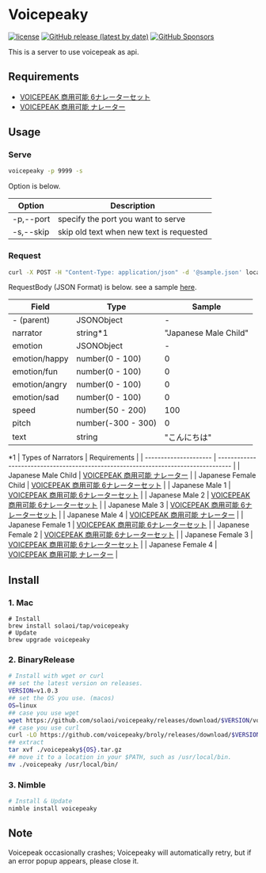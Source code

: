 # Voicepeaky

[![license](https://img.shields.io/github/license/solaoi/voicepeaky)](https://github.com/solaoi/voicepeaky/blob/main/LICENSE)
[![GitHub release (latest by date)](https://img.shields.io/github/v/release/solaoi/voicepeaky)](https://github.com/solaoi/voicepeaky/releases)
[![GitHub Sponsors](https://img.shields.io/github/sponsors/solaoi?color=db61a2)](https://github.com/sponsors/solaoi)

This is a server to use voicepeak as api.

## Requirements

- [VOICEPEAK 商用可能 6ナレーターセット](https://www.ah-soft.com/voice/6nare/index.html)
- [VOICEPEAK 商用可能 ナレーター](https://www.ah-soft.com/voice/narrator/index.html)

## Usage

### Serve

```sh
voicepeaky -p 9999 -s
```

Option is below.

| Option    | Description                              |
| --------- | ---------------------------------------- |
| -p,--port | specify the port you want to serve       |
| -s,--skip | skip old text when new text is requested |

### Request

```sh
curl -X POST -H "Content-Type: application/json" -d '@sample.json' localhost:9999
```

RequestBody (JSON Format) is below.
see a sample [here](https://raw.githubusercontent.com/solaoi/voicepeaky/main/sample.json).

| Field         | Type                    | Sample                |
| ------------- | ----------------------- | --------------------- |
| - (parent)    | JSONObject              | -                     |
| narrator      | string*1                | "Japanese Male Child" |
| emotion       | JSONObject              | -                     |
| emotion/happy | number(0 - 100)         | 0                     |
| emotion/fun   | number(0 - 100)         | 0                     |
| emotion/angry | number(0 - 100)         | 0                     |
| emotion/sad   | number(0 - 100)         | 0                     |
| speed         | number(50 - 200)        | 100                   |
| pitch         | number(-300 - 300)      | 0                     |
| text          | string                  | "こんにちは"            |

*1
| Types of Narrators    | Requirements                                                                       |
| --------------------- | ---------------------------------------------------------------------------------- |
| Japanese Male Child   | [VOICEPEAK 商用可能 ナレーター](https://www.ah-soft.com/voice/narrator/index.html)    |
| Japanese Female Child | [VOICEPEAK 商用可能 6ナレーターセット](https://www.ah-soft.com/voice/6nare/index.html) |
| Japanese Male 1       | [VOICEPEAK 商用可能 6ナレーターセット](https://www.ah-soft.com/voice/6nare/index.html) |
| Japanese Male 2       | [VOICEPEAK 商用可能 6ナレーターセット](https://www.ah-soft.com/voice/6nare/index.html) |
| Japanese Male 3       | [VOICEPEAK 商用可能 6ナレーターセット](https://www.ah-soft.com/voice/6nare/index.html) |
| Japanese Male 4       | [VOICEPEAK 商用可能 ナレーター](https://www.ah-soft.com/voice/narrator/index.html)    |
| Japanese Female 1     | [VOICEPEAK 商用可能 6ナレーターセット](https://www.ah-soft.com/voice/6nare/index.html) |
| Japanese Female 2     | [VOICEPEAK 商用可能 6ナレーターセット](https://www.ah-soft.com/voice/6nare/index.html) |
| Japanese Female 3     | [VOICEPEAK 商用可能 6ナレーターセット](https://www.ah-soft.com/voice/6nare/index.html) |
| Japanese Female 4     | [VOICEPEAK 商用可能 ナレーター](https://www.ah-soft.com/voice/narrator/index.html)    |

## Install

### 1. Mac

```
# Install
brew install solaoi/tap/voicepeaky
# Update
brew upgrade voicepeaky
```

### 2. BinaryRelease

```sh
# Install with wget or curl
## set the latest version on releases.
VERSION=v1.0.3
## set the OS you use. (macos)
OS=linux
## case you use wget
wget https://github.com/solaoi/voicepeaky/releases/download/$VERSION/voicepeaky${OS}.tar.gz
## case you use curl
curl -LO https://github.com/voicepeaky/broly/releases/download/$VERSION/voicepeaky${OS}.tar.gz
## extract
tar xvf ./voicepeaky${OS}.tar.gz
## move it to a location in your $PATH, such as /usr/local/bin.
mv ./voicepeaky /usr/local/bin/
```

### 3. Nimble

```sh
# Install & Update
nimble install voicepeaky
```

## Note

Voicepeak occasionally crashes; Voicepeaky will automatically retry, but if an error popup appears, please close it.
